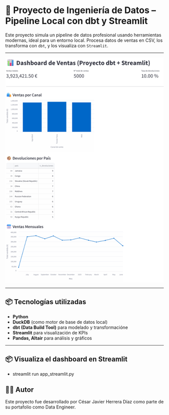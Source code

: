 # 🚀 Proyecto de Ingeniería de Datos – Pipeline Local con dbt y Streamlit

Este proyecto simula un pipeline de datos profesional usando herramientas modernas, ideal para un entorno local. Procesa datos de ventas en CSV, los transforma con `dbt`, y los visualiza con `Streamlit`.

---

![Dashboard de ejemplo](images/dashboard_ejemplo.png)

---

## 📦 Tecnologías utilizadas

- **Python**
- **DuckDB** (como motor de base de datos local)
- **dbt (Data Build Tool)** para modelado y transformacióne
- **Streamlit** para visualización de KPIs
- **Pandas, Altair** para análisis y gráficos

---

## 📦 Visualiza el dashboard en Streamlit

- streamlit run app_streamlit.py

## 🧑‍💻 Autor
Este proyecto fue desarrollado por César Javier Herrera Díaz como parte de su portafolio como Data Engineer.


